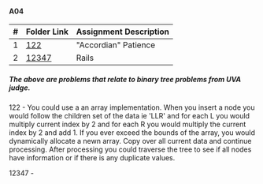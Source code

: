 
#### A04 
|   #   | Folder Link | Assignment Description |
| :---: | ----------- | ---------------------- |
|   1   |<a href="https://github.com/LandenSJones/4883-Programming_Techniques-Jones/tree/master/Assignments/A04/122.pdf">122</a>|"Accordian" Patience|
|   2   |<a href="https://github.com/LandenSJones/4883-Programming_Techniques-Jones/blob/master/Assignments/A04/12347.pdf">12347</a>|Rails|


##### The above are problems that relate to binary tree problems from UVA judge.

122 - You could use a an array implementation. When you insert a node you would follow the children set of the data ie 'LLR' and for each L you would multiply current index by 2 and for each R you would multiply the current index by 2 and add 1. If you ever exceed the bounds of the array, you would dynamically allocate a newn array. Copy over all current data and continue processing. After processing you could traverse the tree to see if all nodes have information or if there is any duplicate values.

12347 - 
